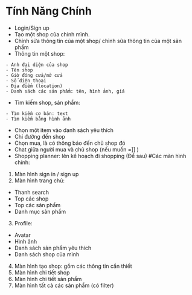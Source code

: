 # Tính Năng Chính 
- Login/Sign up
- Tạo một shop của chính mình.
- Chỉnh sửa thông tin của một shop/ chỉnh sửa thông tin của một sản phẩm
- Thông tin một shop:
```
- Ảnh đại diện của shop
- Tên shop 
- Giờ đóng cửa/mở cửa
- Số điện thoại
- Địa điểm (location)
- Danh sách các sản phẩm: tên, hình ảnh, giá
```
- Tìm kiếm shop, sản phẩm:
```
- Tìm kiếm cơ bản: text
- Tìm kiếm bằng hình ảnh
```
- Chọn một item vào danh sách yêu thích 
- Chỉ đường đến shop
- Chọn mua, là có thông báo đến chủ shop đó
- Chat giữa người mua và chủ shop (nếu muốn =]] )
- Shopping planner: lên kế hoạch đi shopping (Để sau)
#Các màn hình chính:
1. Màn hình sign in / sign up
2. Màn hình trang chủ:
- Thanh search 
- Top các shop
- Top các sản phẩm
- Danh mục sản phẩm 
3. Profile: 
- Avatar
- Hình ảnh
- Danh sách sản phẩm yêu thích 
- Danh sách shop của mình
4. Màn hình tạo shop: gồm các thông tin cần thiết 
5. Màn hình chi tiết shop
6. Màn hình chi tiết sản phẩm 
7. Màn hình tất cả các sản phẩm (có filter)

